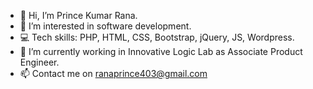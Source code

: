 - 👋 Hi, I’m Prince Kumar Rana.
- 👀 I’m interested in software development.
- 💻 Tech skills: PHP, HTML, CSS, Bootstrap, jQuery, JS, Wordpress.
- 🌱 I’m currently working in Innovative Logic Lab as Associate Product Engineer.
- 📫 Contact me on ranaprince403@gmail.com

<!---
ranaprince377/ranaprince377 is a ✨ special ✨ repository because its `README.md` (this file) appears on your GitHub profile.
You can click the Preview link to take a look at your changes.
--->
